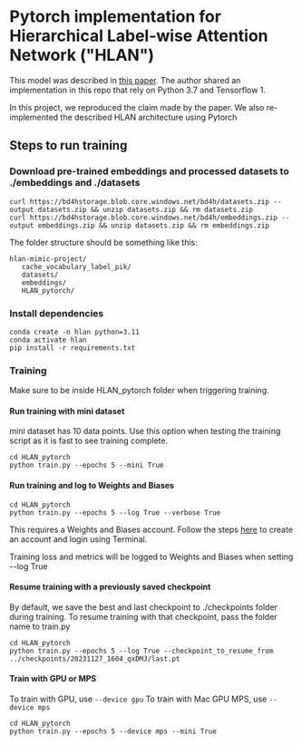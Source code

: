 # Pytorch implementation for Hierarchical Label-wise Attention Network ("HLAN")

This model was described in [this paper](https://arxiv.org/abs/2010.15728). The author shared an implementation in this repo that rely on Python 3.7 and Tensorflow 1.

In this project, we reproduced the claim made by the paper. We also re-implemented the described HLAN architecture using Pytorch

## Steps to run training

### Download pre-trained embeddings and processed datasets to ./embeddings and ./datasets

```
curl https://bd4hstorage.blob.core.windows.net/bd4h/datasets.zip --output datasets.zip && unzip datasets.zip && rm datasets.zip
curl https://bd4hstorage.blob.core.windows.net/bd4h/embeddings.zip --output embeddings.zip && unzip datasets.zip && rm embeddings.zip
```

The folder structure should be something like this:

```
hlan-mimic-project/
   cache_vocabulary_label_pik/
   datasets/
   embeddings/
   HLAN_pytorch/
```

### Install dependencies

```
conda create -n hlan python=3.11
conda activate hlan
pip install -r requirements.txt
```

### Training

Make sure to be inside HLAN_pytorch folder when triggering training.

#### Run training with mini dataset

mini dataset has 10 data points. Use this option when testing the training script as it is fast to see training complete.

```
cd HLAN_pytorch
python train.py --epochs 5 --mini True
```

#### Run training and log to Weights and Biases

```
cd HLAN_pytorch
python train.py --epochs 5 --log True --verbose True
```

This requires a Weights and Biases account. Follow the steps [here](https://docs.wandb.ai/quickstart) to create an account and login using Terminal.

Training loss and metrics will be logged to Weights and Biases when setting --log True

#### Resume training with a previously saved checkpoint

By default, we save the best and last checkpoint to ./checkpoints folder during training. To resume training with that checkpoint, pass the folder name to train.py

```
cd HLAN_pytorch
python train.py --epochs 5 --log True --checkpoint_to_resume_from ../checkpoints/20231127_1604_qxDMJ/last.pt
```

#### Train with GPU or MPS

To train with GPU, use `--device gpu`
To train with Mac GPU MPS, use `--device mps`

```
cd HLAN_pytorch
python train.py --epochs 5 --device mps --mini True
```
